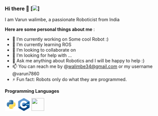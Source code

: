 ### Hi there 👋                                                                          [![](https://raw.githubusercontent.com/abhisheknaiidu/abhisheknaiidu/master/code.gif)]

I am Varun walimbe, a passionate Roboticist from India                            

**Here are some personal things about me** :                                                 

 - 🔭 I’m currently working on Some cool Robot :)
 - 🌱 I’m currently learning ROS
 - 👯 I’m looking to collaborate on 
 - 🤔 I’m looking for help with ...
 - 💬 Ask me anything about Robotics and I will be happy to help :)
 - 📫 You can reach me by @walimbe34@gmail.com or my username @varun7860
 - ⚡ Fun fact: Robots only do what they are programmed.

**Programming Languages**

<img src="https://raw.githubusercontent.com/github/explore/80688e429a7d4ef2fca1e82350fe8e3517d3494d/topics/python/python.png" width="40" height="40"/><img src="https://raw.githubusercontent.com/github/explore/80688e429a7d4ef2fca1e82350fe8e3517d3494d/topics/cpp/cpp.png" width="40" height="40"/>  <img src="https://spng.subpng.com/20181122/gsa/kisspng-java-programming-language-selenium-computer-softwa-july-2-16-halab-4-dev-5bf7838406c688.9094089715429477160278.jpg" width="40" height="40"/>
